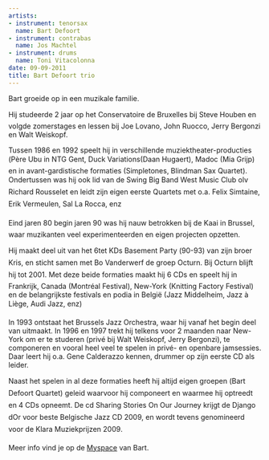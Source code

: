 ```yaml
---
artists:
- instrument: tenorsax
  name: Bart Defoort
- instrument: contrabas
  name: Jos Machtel
- instrument: drums
  name: Toni Vitacolonna
date: 09-09-2011
title: Bart Defoort trio
---
```

Bart groeide op in een muzikale familie. 

Hij studeerde 2 jaar op het Conservatoire de Bruxelles bij Steve Houben en volgde 
zomerstages en lessen bij Joe Lovano, John Ruocco, Jerry Bergonzi en Walt Weiskopf. 

Tussen 1986 en 1992 speelt hij in verschillende muziektheater-producties (Père Ubu 
in NTG Gent, Duck Variations(Daan Hugaert), Madoc (Mia Grijp) en in avant-gardistische 
formaties (Simpletones, Blindman Sax Quartet).
Ondertussen was hij ook lid van de Swing Big Band West Music Club olv Richard Rousselet 
en leidt zijn eigen eerste Quartets met o.a. Felix Simtaine, Erik Vermeulen, Sal La Rocca, enz 

Eind jaren 80 begin jaren 90 was hij nauw betrokken bij de Kaai in Brussel, waar 
muzikanten veel experimenteerden en eigen projecten opzetten. 

Hij maakt deel uit van het 6tet KDs Basement Party (90-93) van zijn broer Kris, en 
sticht samen met Bo Vanderwerf de groep Octurn. Bij Octurn blijft hij tot 2001.
Met deze beide formaties maakt hij 6 CDs en speelt hij in Frankrijk, Canada (Montréal Festival), 
New-York (Knitting Factory Festival) en de belangrijkste festivals en podia in België 
(Jazz Middelheim, Jazz à Liège, Audi Jazz, enz) 

In 1993 ontstaat het Brussels Jazz Orchestra, waar hij vanaf het begin deel van uitmaakt. 
In 1996 en 1997 trekt hij telkens voor 2 maanden naar New-York om er te studeren (privé bij 
Walt Weiskopf, Jerry Bergonzi), te componeren en vooral heel veel te spelen in privé- en 
openbare jamsessies. Daar leert hij o.a. Gene Calderazzo kennen, drummer op zijn eerste CD als leider. 

Naast het spelen in al deze formaties heeft hij altijd eigen groepen (Bart Defoort Quartet) 
geleid waarvoor hij componeert en waarmee hij optreedt en 4 CDs opneemt.
De cd Sharing Stories On Our Journey krijgt de Django dOr voor beste Belgische Jazz CD 2009, 
en wordt tevens genomineerd voor de Klara Muziekprijzen 2009.

Meer info vind je op de [Myspace](http://www.myspace.com/bartdefoort) van Bart.
